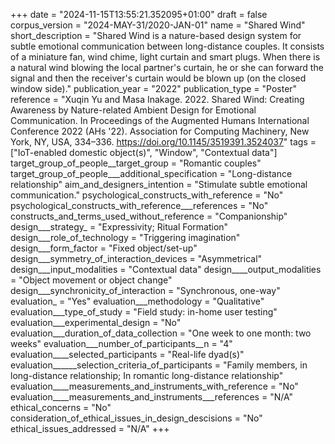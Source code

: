 +++
date = "2024-11-15T13:55:21.352095+01:00"
draft = false
corpus_version = "2024-MAY-31/2020-JAN-01"
name = "Shared Wind"
short_description = "Shared Wind is a nature-based design system for subtle emotional communication between long-distance couples. It consists of a miniature fan, wind chime, light curtain and smart plugs. When there is a natural wind blowing the local partner's curtain, he or she can forward the signal and then the receiver's curtain would be blown up (on the closed window side)."
publication_year = "2022"
publication_type = "Poster"
reference = "Xuqin Yu and Masa Inakage. 2022. Shared Wind: Creating Awareness by Nature-related Ambient Design for Emotional Communication. In Proceedings of the Augmented Humans International Conference 2022 (AHs '22). Association for Computing Machinery, New York, NY, USA, 334–336. https://doi.org/10.1145/3519391.3524037"
tags = ["IoT-enabled domestic object(s)", "Window", "Contextual data"]
target_group_of_people__target_group = "Romantic couples"
target_group_of_people___additional_specification = "Long-distance relationship"
aim_and_designers_intention = "Stimulate subtle emotional communication."
psychological_constructs_with_reference = "No"
psychological_constructs_with_reference___references = "No"
constructs_and_terms_used_without_reference = "Companionship"
design___strategy_ = "Expressivity; Ritual Formation"
design___role_of_technology = "Triggering imagination"
design___form_factor = "Fixed object/set-up"
design___symmetry_of_interaction_devices = "Asymmetrical"
design___input_modalities = "Contextual data"
design____output_modalities = "Object movement or object change"
design___synchronicity_of_interaction = "Synchronous, one-way"
evaluation_ = "Yes"
evaluation___methodology = "Qualitative"
evaluation___type_of_study = "Field study: in-home user testing"
evaluation___experimental_design = "No"
evaluation___duration_of_data_collection = "One week to one month: two weeks"
evaluation___number_of_participants__n = "4"
evaluation____selected_participants = "Real-life dyad(s)"
evaluation______selection_criteria_of_participants = "Family members, in long-distance relationship; In romantic long-distance relationship"
evaluation____measurements_and_instruments_with_reference = "No"
evaluation____measurements_and_instruments___references = "N/A"
ethical_concerns = "No"
consideration_of_ethical_issues_in_design_descisions = "No"
ethical_issues_addressed = "N/A"
+++

